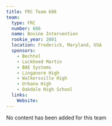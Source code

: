 ```yaml
---
title: FRC Team 686
team:
  type: FRC
  number: 686
  name: Bovine Intervention
  rookie_year: 2001
  location: Frederick, Maryland, USA
  sponsors:
    - Bechtel
    - Lockheed Martin
    - BAE Systems
    - Linganore High
    - Walkersville High
    - Urbana High
    - Oakdale High School
  links:
    Website: 
---
```

No content has been added for this team
